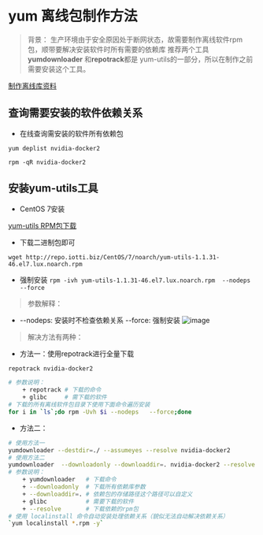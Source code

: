 # yum 离线包制作方法
> 背景： 生产环境由于安全原因处于断网状态，故需要制作离线软件rpm包，顺带要解决安装软件时所有需要的依赖库
> 推荐两个工具 **yumdownloader** 和**repotrack**都是 yum-utils的一部分，所以在制作之前需要安装这个工具。

[制作离线库资料](https://www.golinuxcloud.com/download-rpm-package-and-all-dependencies-centos/)

## 查询需要安装的软件依赖关系

- 在线查询需安装的软件所有依赖包

`yum deplist nvidia-docker2`

`rpm -qR nvidia-docker2 `

## 安装yum-utils工具

- CentOS 7安装

[yum-utils RPM包下载](https://centos.pkgs.org/7/lux/yum-utils-1.1.31-46.el7.lux.noarch.rpm.html)
- 下载二进制包即可

`wget http://repo.iotti.biz/CentOS/7/noarch/yum-utils-1.1.31-46.el7.lux.noarch.rpm `

- 强制安装
`rpm -ivh yum-utils-1.1.31-46.el7.lux.noarch.rpm  --nodeps   --force`

> 参数解释：
+ --nodeps: 安装时不检查依赖关系   --force: 强制安装
![image](https://user-images.githubusercontent.com/65467296/170030950-4aaa71f3-7762-44d4-bac0-810414b1817d.png)

> 解决方法有两种：
- 方法一：使用repotrack进行全量下载

```bash
repotrack nvidia-docker2

# 参数说明：
    + repotrack # 下载的命令
    + glibc     # 需下载的软件
# 下载的所有离线软件包目录下使用下面命令遍历安装
for i in `ls`;do rpm -Uvh $i --nodeps   --force;done
```

- 方法二：
```bash
# 使用方法一
yumdownloader --destdir=./ --assumeyes --resolve nvidia-docker2
# 使用方法二
yumdownloader  --downloadonly --downloaddir=. nvidia-docker2 --resolve
# 参数说明：
    + yumdownloader   # 下载命令
    + --downloadonly  # 下载所有依赖库参数
    + --downloaddir=. # 依赖包的存储路径这个路径可以自定义
    + glibc           # 需要下载的软件
    + --resolve       # 下载依赖的rpm包
# 使用 localinstall 命令自动安装处理依赖关系（貌似无法自动解决依赖关系）
`yum localinstall *.rpm -y`
```
